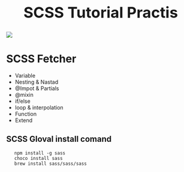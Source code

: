 <h1 style='font-size: 40px' align="center">SCSS Tutorial Practis</h1>

<img src="https://miro.medium.com/max/1400/1*MCiNLBzUI-LWK_PhVwq0xA.png"/>

<br/>

# SCSS Fetcher
* Variable
* Nesting & Nastad
* @Impot & Partials
* @mixin
* if/else
* loop & interpolation
* Function
* Extend

## SCSS Gloval install comand

```npm
   npm install -g sass
   choco install sass
   brew install sass/sass/sass
```
